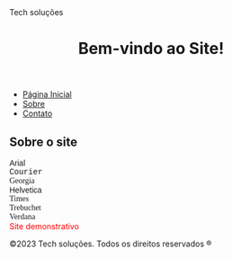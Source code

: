 <head>Tech soluções<head>
    
</head> <body>
    <header>
        <h1>Bem-vindo ao Site!</h1>
    </header> <nav>
        <ul> 
            
<li><a href="#">Página
            Inicial</a></li> <li><a
            href="#">Sobre</a></li> <li><a
            href="#">Contato</a></li>
        </ul> </nav> <main>
        <section> <h2> <font>Sobre o site </font> <br /> </h2> 
       <font face="Arial"> Arial </font> <br />
  <font face="Courier"> Courier </font> <br />
  <font face="Georgia"> Georgia </font> <br />
  <font face="Helvetica"> Helvetica </font> <br />
  <font face="Times new roman"> Times </font> <br />
  <font face="Tribuchet"> Trebuchet </font> <br />
  <font face="Verdana"> Verdana </font> <br />
            <font color="#FF0000">Site demonstrativo</font> </section>
   </main> <footer>
       


<p>&copy;2023 Tech soluções. Todos
    os direitos reservados ® </p> </footer>
